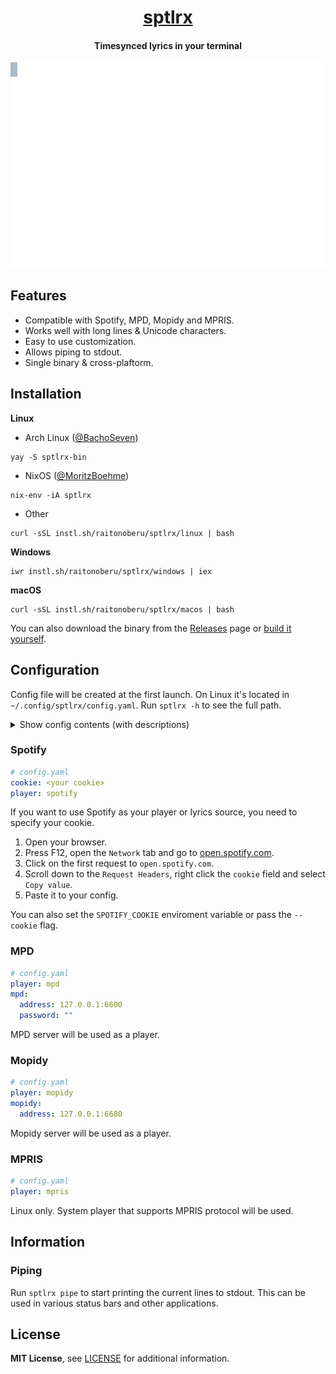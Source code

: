 <div align="center">

<h1><a href="https://github.com/raitonoberu/sptlrx">sptlrx</a></h1>
<h4>Timesynced lyrics in your terminal</h4>

![Crystal Castles - Not In Love](./demo.svg "Crystal Castles - Not In Love")

</div>

## Features

- Compatible with Spotify, MPD, Mopidy and MPRIS.
- Works well with long lines & Unicode characters.
- Easy to use customization.
- Allows piping to stdout.
- Single binary & cross-plaftorm.

## Installation

**Linux**

- Arch Linux ([@BachoSeven](https://github.com/BachoSeven))
```
yay -S sptlrx-bin
```
- NixOS ([@MoritzBoehme](https://github.com/MoritzBoehme))
```
nix-env -iA sptlrx
```
- Other
```
curl -sSL instl.sh/raitonoberu/sptlrx/linux | bash  
```

**Windows**
```
iwr instl.sh/raitonoberu/sptlrx/windows | iex  
```

**macOS**
```
curl -sSL instl.sh/raitonoberu/sptlrx/macos | bash   
```

You can also download the binary from the [Releases](https://github.com/raitonoberu/sptlrx/releases/latest) page or [build it yourself](./building.md).

## Configuration

Config file will be created at the first launch. On Linux it's located in `~/.config/sptlrx/config.yaml`. Run `sptlrx -h` to see the full path.

<details>
<summary>Show config contents (with descriptions)</summary>

```yaml
### Global settings ###
# Your Spotify cookie. Only needed if you are going to use Spotify as a player.
cookie: ""
# Player that will be used. Possible values: spotify, mpd, mopidy, mpris.
player: spotify
# Interval of the internal timer. Determines how often the terminal will be updated.
timerInterval: 200
# Interval for checking the position. Doesn't really affect the precision.
updateInterval: 3000

### Style settings ###
style:
  # Horizontal alignment of lines. Possible values: left, center, right.
  hAlignment: center
  # Style of the lines before the current one.
  before:
    # The colors can be either in HEX format, or ANSI 0-255.
    background: ""
    foreground: ""
    bold: true
    italic: false
    undeline: false
    strikethrough: false
    blink: false
    faint: false
  # Style of the current line.
  current:
    # The colors can be either in HEX format, or ANSI 0-255.
    background: ""
    foreground: ""
    bold: true
    italic: false
    undeline: false
    strikethrough: false
    blink: false
    faint: false
  # Style of the lines after the current one.
  after:
    # The colors can be either in HEX format, or ANSI 0-255.
    background: ""
    foreground: ""
    bold: false
    italic: false
    undeline: false
    strikethrough: false
    blink: false
    faint: true

### Pipe settings ###
pipe:
  # Maximum line length. 0 - unlimited.
  length: 0
  # How to handle overflowing strings. Possible values: word, none, ellipsis.
  overflow: word
  # Whether to ignore errors instead of printing to stdout.
  ignoreErrors: true

### MPD settings ###
mpd:
  # MPD server address with port
  address: 127.0.0.1:6600
  # MPD server password (if any)
  password: ""

### Mopidy settings ###
mopidy:
  # Mopidy server address with port
  address: 127.0.0.1:6680
```
</details>

### Spotify

```yaml
# config.yaml
cookie: <your cookie>
player: spotify
```

If you want to use Spotify as your player or lyrics source, you need to specify your cookie.

1. Open your browser.
2. Press F12, open the `Network` tab and go to [open.spotify.com](https://open.spotify.com/).
3. Click on the first request to `open.spotify.com`.
4. Scroll down to the `Request Headers`, right click the `cookie` field and select `Copy value`.
5. Paste it to your config.

You can also set the `SPOTIFY_COOKIE` enviroment variable or pass the `--cookie` flag.

### MPD

```yaml
# config.yaml
player: mpd
mpd:
  address: 127.0.0.1:6600
  password: ""
```

MPD server will be used as a player.

### Mopidy

```yaml
# config.yaml
player: mopidy
mopidy:
  address: 127.0.0.1:6680
```

Mopidy server will be used as a player.

### MPRIS

```yaml
# config.yaml
player: mpris
```

Linux only. System player that supports MPRIS protocol will be used.

## Information

### Piping

Run `sptlrx pipe` to start printing the current lines to stdout. This can be used in various status bars and other applications.

## License

**MIT License**, see [LICENSE](./LICENSE) for additional information.
